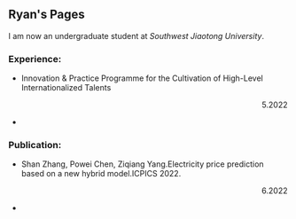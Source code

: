## Ryan's Pages

I am now an undergraduate student at *Southwest Jiaotong University*.

### Experience:
- Innovation & Practice Programme for the Cultivation of High-Level Internationalized Talents    <p align="right">5.2022<p>                     
- 
### Publication:

- Shan Zhang, Powei Chen, Ziqiang Yang.Electricity price prediction based on a new hybrid model.ICPICS 2022.<p align="right">6.2022</p>
- 
